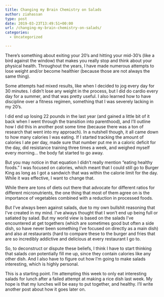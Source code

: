 ```yaml
---
title: Changing my Brain Chemistry on Salads
author: ziahassan
type: post
date: 2019-03-23T13:49:51+00:00
url: /changing-my-brain-chemistry-on-salads/
categories:
  - Uncategorized

---
```

There’s something about exiting your 20’s and hitting your mid-30’s (like a bird against the window) that makes you really stop and think about your physical health. Throughout the years, I have made numerous attempts to lose weight and/or become healthier (because those are not always the same thing). 

Some attempts had mixed results, like when I decided to jog every day for 30 minutes. I didn’t lose any weight in the process, but I did do cardio every day for a summer, and that was pretty useful. I also learned how to have discipline over a fitness regimen, something that I was severely lacking in my 20’s.

I did end up losing 22 pounds in the last year (and gained a little bit of it back when I went through the transition into parenthood), and I’ll outline how I did this in another post some time (because there was a ton of research that went into my approach). In a nutshell though, it all came down to how many calories I was eating. If I started tracking the amount of calories I ate per day, made sure that number put me in a caloric deficit for the day, did resistance training three times a week, and weighed myself every morning… the body fat started to go away.

But you may notice in that equation I didn’t really mention “eating healthy foods.” I was focused on calories, which meant that I could still go to Burger King as long as I got a sandwich that was within the calorie limit for the day. While it was effective, I want to change that. 

While there are tons of diets out there that advocate for different ratios for different micronutrients, the one thing that most of them agree on is the importance of vegetables combined with a reduction in processed foods. 

But I’ve always been against salads, due to my own bullshit reasoning that I’ve created in my mind. I’ve always thought that I won’t end up being full or satiated by salad. But my world view is based on the salads I’ve encountered at get togethers (which are sometimes good but often a side dish, so have never been something I’ve focused on directly as a main dish) and also at restaurants (hard to compare these to the burger and fries that are so incredibly addictive and delicious at every restaurant I go to.

So, to deconstruct or dispute these beliefs, I think I have to start thinking that salads _can_ potentially fill me up, since they contain calories like any other dish. And I also have to figure out how I’m going to make salads interesting, which is highly personal. 

This is a starting point. I’m attempting this week to only eat interesting salads for lunch after a failed attempt at making a rice dish last week. My hope is that my lunches will be easy to put together, and healthy. I’ll write another post about how it goes later on.